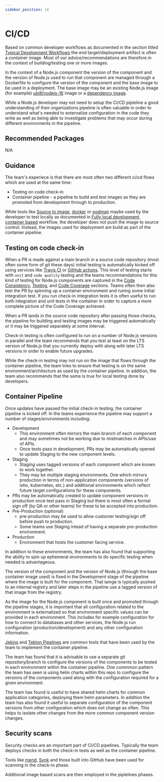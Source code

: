 ```yaml
---
sidebar_position: 14
---
```


# CI/CD

Based on common developer workflows as documented in the section titled
[Typical Development Workflows](./docs/development/dev-flows.md#typical-development-workflows)
the end target/deployment artifact is often a container image. Most of our
advice/recommendations are therefore in the context of building/testing
one or more images.

In the context of a Node.js component the version of the component and
the version of Node.js used to run that component are managed through
a Dockerfile to configure the version of the component and the base
image to be used in a deployment. The base image may be an
existing Node.js image (for example)
[ubi8/nodejs-16](https://catalog.redhat.com/software/containers/ubi8/nodejs-16/615aee9fc739c0a4123a87e1)
image or a [dependency image](./docs/development/building-good-containers.md#dependency-image).

While a Node.js developer may not need to setup the CI/CD pipleline a
good understanding of their organizations pipeline is often valuable
in order to understand what's needed to externalize configuration in
the code they write as well as being able to investigate problems that
may occur during different environments in the pipeline.

## Recommended Packages

N/A

## Guidance

The team's experiece is that there are most often two different ci/cd flows
which are used at the same time:

* Testing on code check-in
* Container pipeline - a pipeline to build and test images as they
  are promoted from development through to production.

While tools like [Source to image](https://github.com/openshift/source-to-image),
[docker](https://www.docker.com/) or [podman](https://podman.io/) maybe used by
the developer to test locally as documented in
[Fully local development, container based](./docs/development/dev-flows.md#fully-local-development-container-based) workflow,
the developer does not push the image to source control. Instead,
the images used for deployment are build as part of the container pipeline.

## Testing on code check-in

When a PR is made against a main branch in a source code repository (most often
some form of git these days) initial testing is automatically kicked off
using services like [Travis CI](https://www.travis-ci.com/) or
[GitHub actions](https://github.com/features/actions). This level of testing
starts with `unit` and `code quality` testing and the teams recommendations
for this kind of testing for Node.js components are captured in the
[Code Consistency](./docs/development/code-consistency.md),
[Testing](./docs/development/testing.md), and
[Code Coverage](./docs/development/code-coverage.md) sections. Teams often
then also test the PR by spinning up a container environment and runing some
initial integration test.  If you run check-in integration tests it is often useful to run both 
integration and unit tests in the container in order to capture a more complete picture
of the Code Coverage achieved.

When a PR lands in the source code repository after passing
those checks, the pipeline for building and testing images
may be triggered automatically or it may be triggered separately
at some interval.

Check-in testing is often configured to run on a number of Node.js
versions in parallel and the team recommends that you test at least on the
LTS version of Node.js that you currently deploy with along with
later LTS versions in order to enable future upgrades.

While the check-in testing may not run on the image that flows
through the container pipeline, the team tries to ensure
that testing is on the same environment/architecture as used
by the container pipeline. In addition, the team also recommends
that the same is true for local testing done by developers.

## Container Pipeline

Once updates have passed the initial check-in testing, the container
pipeline is kicked off. In the teams experience the pipeline may
support a number of stages/environments including:

* Development
  * This environment often mirrors the main branch of each component
    and may sometimes not be working due to mistmatches in APIs/use of APIs.
  * Once tests pass in development, PRs may be automatically opened to
    update Staging to the new component levels.
* Staging
  * Staging uses tagged versions of each component which are known to
    work together.
  * They may be multiple staging environments. One which
    mirrors production in terms of non-application components
    (versions of istio, kubernetes, etc.) and additional
    environments which reflect future target configurations
    for these components.
 * PRs may be automatically created to update component versions in
    production once test pass in Staging but there is most often a
    formal sign off (by QA or other teams) for these to be accepted
    into production.
* Pre-Production (optional)
  * pre-production may be used to allow customer testing/sign
    off before push to production.
  * Some teams use Staging intead of having a separate pre-production
    environment.
* Production
  * Environment that hosts the customer facing service.

In addition to these environments, the team has also found that supporting
the ability to spin up ephemeral environments to do specific testing when
needed is advantageous.

The version of the component and the version of Node.js (through the base
container image used) is fixed in the Development stage of the pipeline
where the image is built for the component. That iamge is typically
pushed to an internal registry and later steps in the pipeline use a tagged
version of that image from the registry. 

As the image for the Node.js component is built once and promoted
through the pipeline stages, it is important that all configuration
related to the environment is externalized so that environment specific
values can be provided in each environment. This includes for example
configuration for how to connect to databases and other services, the
Node.js run configuration (production/development) and any other configuration
information.

[Jekins](https://www.jenkins.io/) and
[Tekton Pipelines](https://tekton.dev/) are common tools that have been
used by the team to implement the container pipeline.

The team has found that it is advisable to use a separate git repository/branch
to configure the versions of the components to be tested in each environment
within the container pipeline. One commmon pattern the team has seen is using
helm charts within this repo to configure the versions of the components used
along with the configuration required for a given environment.

The team has found is useful to have shared helm charts for common application
categories, deploying them helm parameters. In addition the team has also found
it useful to separate configuration of the component versions from other
configuration which does not change as often. This helps to isolate other
changes from the more common component version changes.

## Security scans

Security checks are an important part of CI/CD pipelines. Typically the team
deploys checks in both the check-in tests as well as the container pipeline.

Tools like [mend](https://www.mend.io/), [Synk](https://snyk.io/) and those
built into GitHub have been used for scanning in the check-in phase.

Additional image based scans are then employed in the piplelines phases.











